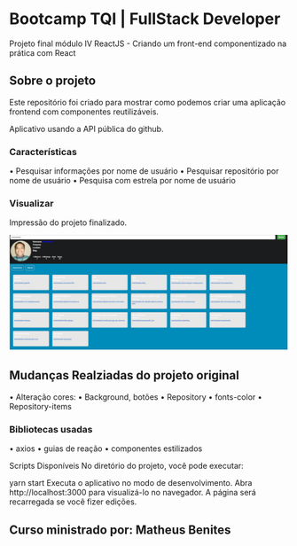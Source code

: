 # Bootcamp TQI | FullStack Developer
Projeto final módulo IV ReactJS - Criando um front-end componentizado na prática com React

## Sobre o projeto
Este repositório foi criado para mostrar como podemos criar uma aplicação frontend com componentes reutilizáveis.

Aplicativo usando a API pública do github.


### Características
•	Pesquisar informações por nome de usuário
•	Pesquisar repositório por nome de usuário
•	Pesquisa com estrela por nome de usuário


### Visualizar
Impressão do projeto finalizado.

![plot](./image/snapshot-1.png)


## Mudanças Realziadas do projeto original
•	Alteração cores: 
•	Background, botões
•	Repository
•	fonts-color
•	Repository-items

### Bibliotecas usadas
•	axios
•	guias de reação
•	componentes estilizados

Scripts Disponíveis
No diretório do projeto, você pode executar:

yarn start
Executa o aplicativo no modo de desenvolvimento.
Abra http://localhost:3000 para visualizá-lo no navegador.
A página será recarregada se você fizer edições.



## Curso ministrado por: Matheus Benites 
